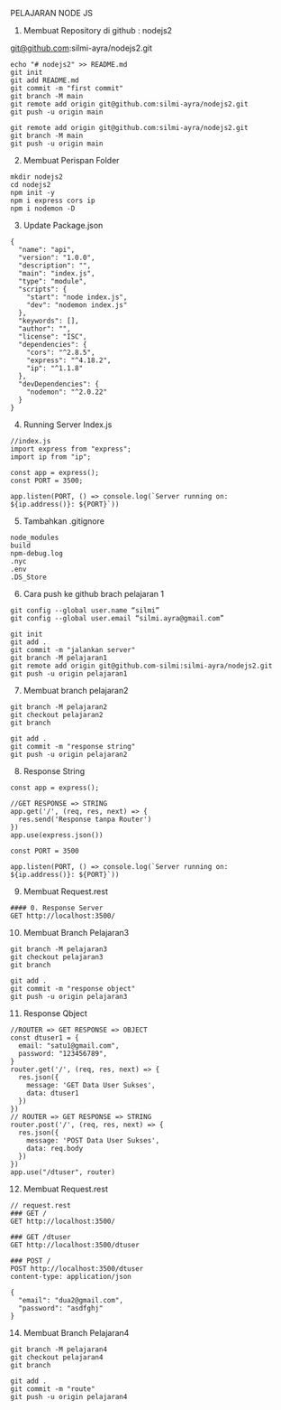 PELAJARAN NODE JS

1. Membuat Repository di github : nodejs2

git@github.com:silmi-ayra/nodejs2.git

```
echo "# nodejs2" >> README.md
git init
git add README.md
git commit -m "first commit"
git branch -M main
git remote add origin git@github.com:silmi-ayra/nodejs2.git
git push -u origin main

git remote add origin git@github.com:silmi-ayra/nodejs2.git
git branch -M main
git push -u origin main
```

2. Membuat Perispan Folder

```
mkdir nodejs2
cd nodejs2
npm init -y
npm i express cors ip
npm i nodemon -D
```

3. Update Package.json

```
{
  "name": "api",
  "version": "1.0.0",
  "description": "",
  "main": "index.js",
  "type": "module",
  "scripts": {
    "start": "node index.js",
    "dev": "nodemon index.js"
  },
  "keywords": [],
  "author": "",
  "license": "ISC",
  "dependencies": {
    "cors": "^2.8.5",
    "express": "^4.18.2",
    "ip": "^1.1.8"
  },
  "devDependencies": {
    "nodemon": "^2.0.22"
  }
}
```

4. Running Server Index.js

```
//index.js
import express from "express";
import ip from "ip";

const app = express();
const PORT = 3500;

app.listen(PORT, () => console.log(`Server running on: ${ip.address()}: ${PORT}`))
```

5. Tambahkan .gitignore

```
node_modules
build
npm-debug.log
.nyc
.env
.DS_Store
```

6. Cara push ke github brach pelajaran 1

```
git config --global user.name “silmi”
git config --global user.email “silmi.ayra@gmail.com”

git init
git add .
git commit -m "jalankan server"
git branch -M pelajaran1
git remote add origin git@github.com-silmi:silmi-ayra/nodejs2.git
git push -u origin pelajaran1
```

7. Membuat branch pelajaran2

```
git branch -M pelajaran2
git checkout pelajaran2
git branch

git add .
git commit -m "response string"
git push -u origin pelajaran2
```

8. Response String

```
const app = express();

//GET RESPONSE => STRING
app.get('/', (req, res, next) => {
  res.send('Response tanpa Router')
})
app.use(express.json())

const PORT = 3500

app.listen(PORT, () => console.log(`Server running on: ${ip.address()}: ${PORT}`))
```

9. Membuat Request.rest

```
#### 0. Response Server
GET http://localhost:3500/
```

10. Membuat Branch Pelajaran3

```
git branch -M pelajaran3
git checkout pelajaran3
git branch

git add .
git commit -m "response object"
git push -u origin pelajaran3
```

11. Response Qbject

```
//ROUTER => GET RESPONSE => OBJECT
const dtuser1 = {
  email: "satu1@gmail.com",
  password: "123456789",
}
router.get('/', (req, res, next) => {
  res.json({
    message: 'GET Data User Sukses',
    data: dtuser1
  })
})
// ROUTER => GET RESPONSE => STRING
router.post('/', (req, res, next) => {
  res.json({
    message: 'POST Data User Sukses',
    data: req.body
  })
})
app.use("/dtuser", router)
```

12. Membuat Request.rest

```
// request.rest
### GET /
GET http://localhost:3500/

### GET /dtuser
GET http://localhost:3500/dtuser

### POST /
POST http://localhost:3500/dtuser
content-type: application/json

{
  "email": "dua2@gmail.com",
  "password": "asdfghj"
}
```

14. Membuat Branch Pelajaran4

```
git branch -M pelajaran4
git checkout pelajaran4
git branch

git add .
git commit -m "route"
git push -u origin pelajaran4
```
